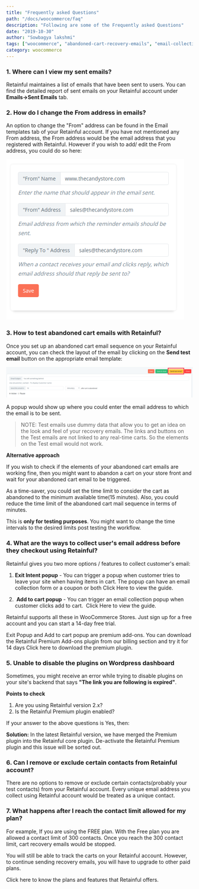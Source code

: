 ```yaml
---
title: "Frequently asked Questions"
path: "/docs/woocommerce/faq"
description: "Following are some of the Frequently asked Questions"
date: "2019-10-30"
author: "Sowbagya lakshmi"
tags: ["woocommerce", "abandoned-cart-recovery-emails", "email-collection-popup"]
category: woocommerce
---
```


### 1. Where can I view my sent emails?

Retainful maintaines a list of emails that have been sent to users. 
You can find the detailed report of sent emails on your Retainful account under **Emails->Sent Emails** tab.


### 2. How do I change the From address in emails?

An option to change the "From" address can be found in the Email templates tab of your Retainful account.
If you have not mentioned any From address, the From address would be the email  address that you registered with Retainful.
However if you wish to add/ edit the From address, you could do so here:

![From address change](../../images/docs/faq/from-address.png)


### 3. How to test abandoned cart emails with Retainful?

Once you set up an abandoned cart email sequence on your Retainful account, you can check the layout of the email by clicking on the **Send test email** button on the appropriate email template:

![Send test email](../../images/docs/faq/send-test-email.png)

A popup would show up where you could enter the email address to which the email is to be sent.

> NOTE: Test emails use dummy data that allow you to get an idea on the look and feel of your recovery emails. The links and buttons on the Test emails are not linked to any real-time carts. So the elements on the Test email would not work.

**Alternative approach**

If you wish to check if the elements of your abandoned cart emails are working fine, then you might want to abandon a cart on your store front and wait for your abandoned cart email to be triggered.

As a time-saver, you could set the time limit to consider the cart as abandoned to the minimum available time(15 minutes). Also, you could reduce the time limit of the abandoned cart mail sequence in terms of minutes.

This is **only for testing purposes**. You might want to change the time intervals to the desired limits post testing the workflow.

### 4. What are the ways to collect user's email address before they checkout using Retainful?

Retainful gives you two more options / features to collect customer's email:

1. **Exit Intent popup** - You can trigger a popup when customer tries to leave your site when having items in cart. The popup can have an email collection form or a coupon or both Click <link-text url="https://www.retainful.com/docs/woocommerce/exit-intent-popup" target="_blank" rel="noopener">Here</link-text> to view the guide.
 
2.  **Add to cart popup** - You can trigger an email collection popup when customer clicks add to cart.  Click <link-text url="https://www.retainful.com/docs/woocommerce/collect-email-address-before-adding-to-cart-in-woocommerce" target="_blank" rel="noopener">Here</link-text> to view the guide.

Retainful supports all these in WooCommerce Stores.
Just <link-text url="https://app.retainful.com/" rel="noopener" target="_blank">sign up for a free account</link-text> and you can start a 14-day free trial.

Exit Popup and Add to cart popup are premium add-ons. You can download the Retainful Premium Add-ons plugin from our billing section and try it for 14 days
Click <link-text url="https://www.retainful.com/docs/woocommerce/retainful-upgrading-to-premium#installing-the-premium-plugin-on-your-store">here</link-text> to  download the premium plugin.


### 5. Unable to disable the plugins on Wordpress dashboard

Sometimes, you might receive an error while trying to disable plugins on your site's backend that says **"The link you are following is expired"**.

**Points to check**
1. Are you using Retainful version 2.x?
2. Is the Retainful Premium plugin enabled?

If your answer to the above questions is Yes, then:

**Solution:** In the latest Retainful version, we have merged the Premium plugin into the Retainful core plugin. 
De-activate the Retainful Premium plugin and this issue will be sorted out.


### 6. Can I remove or exclude certain contacts from Retainful account?

There are no options to remove or exclude certain contacts(probably your test contacts) from your Retainful account.
Every unique email address you collect using Retainful account would be treated as a unique contact.

### 7. What happens after I reach the contact limit allowed for my plan?

For example, If you are using the FREE plan. With the Free plan you are allowed a contact limit of 300 contacts.
Once you reach the 300 contact limit, cart recovery emails would be stopped.

You will still be able to track the carts on your Retainful account. 
However, to continue sending recovery emails, you will have to upgrade to other paid plans.

Click <link-text url="https://www.retainful.com/pricing" target="_blank" rel="nofollow">here</link-text> to know the plans and features that Retainful offers.

